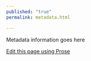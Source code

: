```yaml
---
published: "true"
permalink: metadata.html

---
```


Metadata information goes here

[Edit this page using Prose](http://http://prose.io/#ogpl/ogpl.github.io/edit/master/best_practices/metadata.md "Edit")
